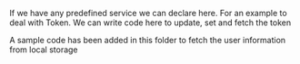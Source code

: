 If we have any predefined service we can declare here. For an example to deal with Token. We can write code here to update, set and fetch the token

A sample code has been added in this folder to fetch the user information from local storage